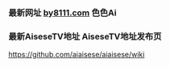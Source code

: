### 最新网址 [by8111.com](http://www.by8111.com/?aisese) 色色Ai
### 最新AiseseTV地址 AiseseTV地址发布页

https://github.com/aiaisese/aiaisese/wiki
